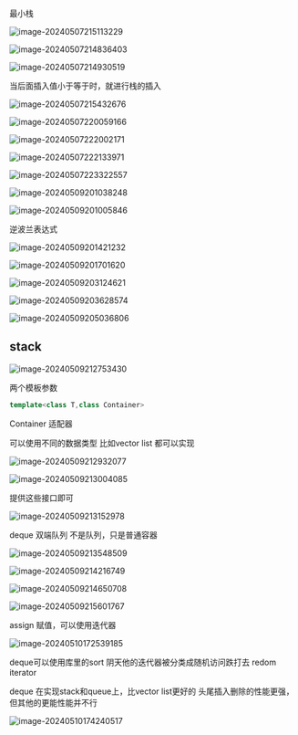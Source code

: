 最小栈

![image-20240507215113229](picture/image-20240507215113229.png)

![image-20240507214836403](picture/image-20240507214836403.png)

![image-20240507214930519](picture/image-20240507214930519.png)

当后面插入值小于等于时，就进行栈的插入

![image-20240507215432676](picture/image-20240507215432676.png)

![image-20240507220059166](picture/image-20240507220059166.png)

![image-20240507222002171](picture/image-20240507222002171.png)

![image-20240507222133971](picture/image-20240507222133971.png)

![image-20240507223322557](picture/image-20240507223322557.png)

![image-20240509201038248](picture/image-20240509201038248.png)

![image-20240509201005846](picture/image-20240509201005846.png)

逆波兰表达式

![image-20240509201421232](picture/image-20240509201421232.png)

![image-20240509201701620](picture/image-20240509201701620.png)

![image-20240509203124621](picture/image-20240509203124621.png)

![image-20240509203628574](picture/image-20240509203628574.png)

![image-20240509205036806](picture/image-20240509205036806.png)

## stack

![image-20240509212753430](picture/image-20240509212753430.png)

两个模板参数

```C++
template<class T,class Container>
```

Container 适配器

可以使用不同的数据类型 比如vector list 都可以实现

![image-20240509212932077](picture/image-20240509212932077.png)

![image-20240509213004085](C:\Users\30780\AppData\Roaming\Typora\typora-user-images\image-20240509213004085.png)

提供这些接口即可

![image-20240509213152978](picture/image-20240509213152978.png)

deque 双端队列 不是队列，只是普通容器 

![image-20240509213548509](picture/image-20240509213548509.png)

![image-20240509214216749](picture/image-20240509214216749.png)

![image-20240509214650708](picture/image-20240509214650708.png)

![image-20240509215601767](picture/image-20240509215601767.png)

assign   赋值，可以使用迭代器

![image-20240510172539185](picture/image-20240510172539185.png)

deque可以使用库里的sort 阴天他的迭代器被分类成随机访问跌打去 redom iterator  

deque 在实现stack和queue上，比vector list更好的 头尾插入删除的性能更强，但其他的更能性能并不行

![image-20240510174240517](picture/image-20240510174240517.png)